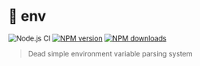 # 🔧 env
![Node.js CI](https://github.com/lolPants/env/workflows/Node.js%20CI/badge.svg?branch=master)
[![NPM version](https://img.shields.io/npm/v/@lolpants/env.svg?maxAge=3600)](https://www.npmjs.com/package/@lolpants/env)
[![NPM downloads](https://img.shields.io/npm/dt/@lolpants/env.svg?maxAge=3600)](https://www.npmjs.com/package/@lolpants/env)
> Dead simple environment variable parsing system
